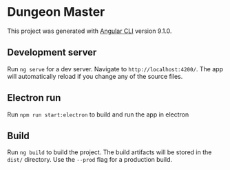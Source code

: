 # Dungeon Master

This project was generated with [Angular CLI](https://github.com/angular/angular-cli) version 9.1.0.

## Development server

Run `ng serve` for a dev server. Navigate to `http://localhost:4200/`. The app will automatically reload if you change any of the source files.

## Electron run

Run `npm run start:electron` to build and run the app in electron

## Build

Run `ng build` to build the project. The build artifacts will be stored in the `dist/` directory. Use the `--prod` flag for a production build.
